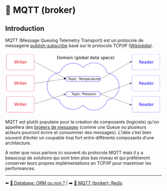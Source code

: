 # 📡 MQTT (broker)

## Introduction 

MQTT (Message Queuing Telemetry Transport) est un protocole de messagerie [publish-subscribe](https://fr.wikipedia.org/wiki/Publish-subscribe) basé sur le protocole TCP/IP ([Wikipédia](https://fr.wikipedia.org/wiki/MQTT)).

<img src="../../../assets/mqtt/intro.png" alt="event loop" width="600"/>

MQTT est plutôt populaire pour la création de composants (logiciels) qu'on appellera des [brokers de messages](https://en.wikipedia.org/wiki/Message_broker) (comme une Queue ou plusieurs acteurs pourront écrire et consommer des messages). L’idée c’est bien souvent d’éviter un coupable trop fort entre différents composants d’une architecture.

À noter que nous parlons ici souvent du protocole MQTT mais il y a beaucoup de solutions qui sont bien plus bas niveau et qui préféreront conserver leurs propres implémentations en TCP/IP pour maximiser les performances.

---

⬅️ [💾 Database: ORM ou non ?](../6-database/orm.md) |
➡️ [📡 MQTT (broker): Redis](./redis.md)
